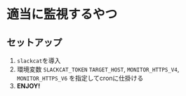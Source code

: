 # 適当に監視するやつ


## セットアップ

1. `slackcat`を導入
2. 環境変数 `SLACKCAT_TOKEN` `TARGET_HOST`, `MONITOR_HTTPS_V4`, `MONITOR_HTTPS_V6` を指定してcronに仕掛ける
3. **ENJOY!**
